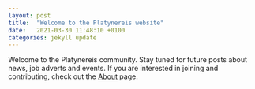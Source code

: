 ```yaml
---
layout: post
title:  "Welcome to the Platynereis website"
date:   2021-03-30 11:48:10 +0100
categories: jekyll update
---
```


Welcome to the Platynereis community. Stay tuned for future posts about news, job adverts and events. If you are interested in joining and contributing, check out the [About](/about/) page.